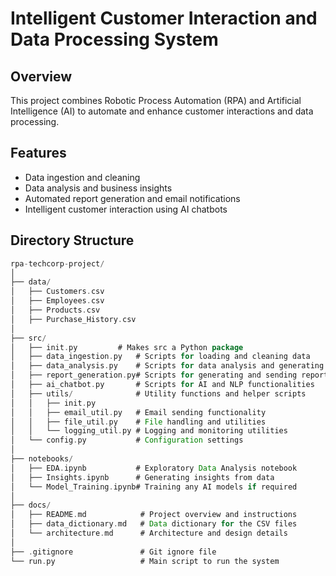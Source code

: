 # Intelligent Customer Interaction and Data Processing System

## Overview

This project combines Robotic Process Automation (RPA) and Artificial Intelligence (AI) to automate and enhance customer interactions and data processing.

## Features

- Data ingestion and cleaning
- Data analysis and business insights
- Automated report generation and email notifications
- Intelligent customer interaction using AI chatbots

## Directory Structure

```gradle
rpa-techcorp-project/
│
├── data/
│   ├── Customers.csv
│   ├── Employees.csv
│   ├── Products.csv
│   ├── Purchase_History.csv
│
├── src/
│   ├── init.py         # Makes src a Python package
│   ├── data_ingestion.py   # Scripts for loading and cleaning data
│   ├── data_analysis.py    # Scripts for data analysis and generating insights
│   ├── report_generation.py# Scripts for generating and sending reports
│   ├── ai_chatbot.py       # Scripts for AI and NLP functionalities
│   ├── utils/              # Utility functions and helper scripts
│   │   ├── init.py
│   │   ├── email_util.py   # Email sending functionality
│   │   ├── file_util.py    # File handling and utilities
│   │   └── logging_util.py # Logging and monitoring utilities
│   └── config.py           # Configuration settings
│
├── notebooks/
│   ├── EDA.ipynb           # Exploratory Data Analysis notebook
│   ├── Insights.ipynb      # Generating insights from data
│   └── Model_Training.ipynb# Training any AI models if required
│
├── docs/
│   ├── README.md            # Project overview and instructions
│   ├── data_dictionary.md   # Data dictionary for the CSV files
│   └── architecture.md      # Architecture and design details
│
├── .gitignore               # Git ignore file
└── run.py                   # Main script to run the system
```
